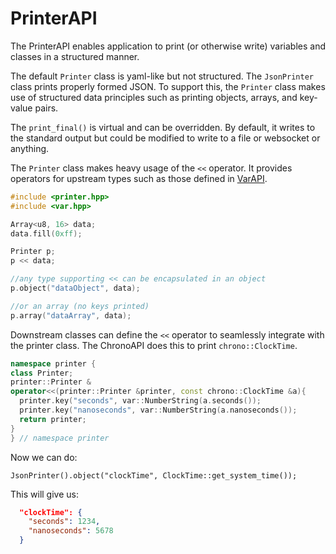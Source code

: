 # PrinterAPI

The PrinterAPI enables application to print (or otherwise write) variables and classes in a structured manner.

The default `Printer` class is yaml-like but not structured. The `JsonPrinter` class prints properly formed JSON. To support this, the `Printer` class makes use of structured data principles such as printing objects, arrays, and key-value pairs.

The `print_final()` is virtual and can be overridden. By default, it writes to the standard output but could be modified to write to a file or websocket or anything.

The `Printer` class makes heavy usage of the `<<` operator. It provides operators for upstream types such as those defined in [VarAPI]().

```c++
#include <printer.hpp>
#include <var.hpp>

Array<u8, 16> data;
data.fill(0xff);

Printer p;
p << data;

//any type supporting << can be encapsulated in an object
p.object("dataObject", data);

//or an array (no keys printed)
p.array("dataArray", data);
```

Downstream classes can define the `<<` operator to seamlessly integrate with the printer class.  The ChronoAPI does this to print `chrono::ClockTime`.

```c++
namespace printer {
class Printer;
printer::Printer &
operator<<(printer::Printer &printer, const chrono::ClockTime &a){
  printer.key("seconds", var::NumberString(a.seconds());
  printer.key("nanoseconds", var::NumberString(a.nanoseconds());
  return printer;
}
} // namespace printer
```

Now we can do:

```
JsonPrinter().object("clockTime", ClockTime::get_system_time());
```

This will give us:

```json
  "clockTime": {
    "seconds": 1234,
    "nanoseconds": 5678
  }
```







